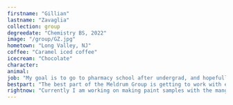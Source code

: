 ```yaml
---
firstname: "Gillian"
lastname: "Zavaglia"
collection: group
degreedate: "Chemistry BS, 2022"
image: "/group/GZ.jpg"
hometown: "Long Valley, NJ"
coffee: "Caramel iced coffee"
icecream: "Chocolate"
character:
animal:
job: "My goal is to go to pharmacy school after undergrad, and hopefully to work in the pharmaceutical field. I would love to work one on one with patients in underserved communities and help develop educational programs to teach people about various medications, their benefits, and how to properly administer them."
bestpart: "The best part of the Meldrum Group is getting to work with everyone else! It has been so great meeting everyone and working with them both inside and outside of the lab."
rightnow: "Currently I am working on making paint samples with the manganese violet pigment. We are developing the best method for making samples, with hope that soon we can collect measurements from these paint samples to characterize paint with various pigment sizes."
---
```

